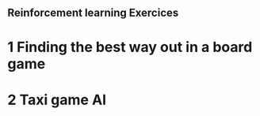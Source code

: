 ## Reinforcement learning Exercices 

# 1 Finding the best way out in a board game

# 2 Taxi game AI


